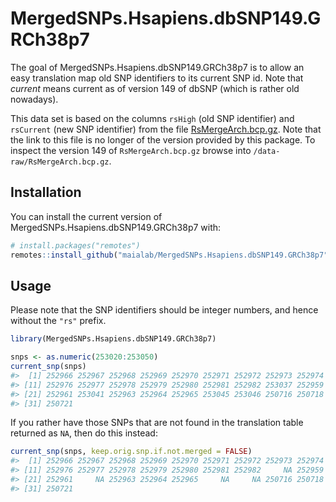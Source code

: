 
<!-- README.md is generated from README.Rmd. Please edit that file -->

# MergedSNPs.Hsapiens.dbSNP149.GRCh38p7

<!-- badges: start -->
<!-- badges: end -->

The goal of MergedSNPs.Hsapiens.dbSNP149.GRCh38p7 is to allow an easy
translation map old SNP identifiers to its current SNP id. Note that
*current* means current as of version 149 of dbSNP (which is rather old
nowadays).

This data set is based on the columns `rsHigh` (old SNP identifier) and
`rsCurrent` (new SNP identifier) from the file
[RsMergeArch.bcp.gz](ftp://ftp.ncbi.nlm.nih.gov/snp/organisms/human_9606/database/organism_data/RsMergeArch.bcp.gz).
Note that the link to this file is no longer of the version provided by
this package. To inspect the version 149 of `RsMergeArch.bcp.gz` browse
into `/data-raw/RsMergeArch.bcp.gz`.

## Installation

You can install the current version of
MergedSNPs.Hsapiens.dbSNP149.GRCh38p7 with:

``` r
# install.packages("remotes")
remotes::install_github("maialab/MergedSNPs.Hsapiens.dbSNP149.GRCh38p7")
```

## Usage

Please note that the SNP identifiers should be integer numbers, and
hence without the `"rs"` prefix.

``` r
library(MergedSNPs.Hsapiens.dbSNP149.GRCh38p7)

snps <- as.numeric(253020:253050)
current_snp(snps)
#>  [1] 252966 252967 252968 252969 252970 252971 252972 252973 252974 252975
#> [11] 252976 252977 252978 252979 252980 252981 252982 253037 252959 252960
#> [21] 252961 253041 252963 252964 252965 253045 253046 250716 250718 250719
#> [31] 250721
```

If you rather have those SNPs that are not found in the translation
table returned as `NA`, then do this instead:

``` r
current_snp(snps, keep.orig.snp.if.not.merged = FALSE)
#>  [1] 252966 252967 252968 252969 252970 252971 252972 252973 252974 252975
#> [11] 252976 252977 252978 252979 252980 252981 252982     NA 252959 252960
#> [21] 252961     NA 252963 252964 252965     NA     NA 250716 250718 250719
#> [31] 250721
```
